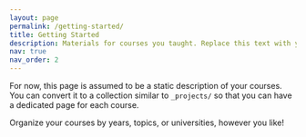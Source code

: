 ```yaml
---
layout: page
permalink: /getting-started/
title: Getting Started
description: Materials for courses you taught. Replace this text with your description.
nav: true
nav_order: 2
---
```


For now, this page is assumed to be a static description of your courses. You can convert it to a collection similar to `_projects/` so that you can have a dedicated page for each course.

Organize your courses by years, topics, or universities, however you like!
